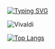 [![Typing SVG](https://readme-typing-svg.herokuapp.com?color=%2336BCF7&lines=Data+Engineer)](https://git.io/typing-svg)

![Vivaldi](https://img.shields.io/badge/Vivaldi-EF3939?style=for-the-badge&logo=Vivaldi&logoColor=white)

[![Top Langs](https://github-readme-stats.vercel.app/api/top-langs/?username=anuraghazra&layout=compact)](https://github.com/anuraghazra/github-readme-stats)
